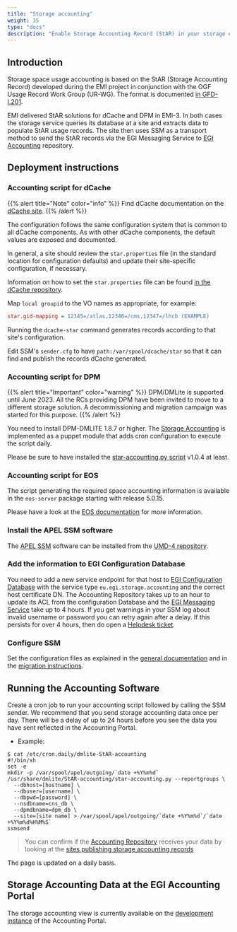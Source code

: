 ```yaml
---
title: "Storage accounting"
weight: 35
type: "docs"
description: "Enable Storage Accounting Record (StAR) in your storage element"
---
```


## Introduction

Storage space usage accounting is based on the StAR (Storage Accounting Record)
developed during the EMI project in conjunction with the OGF Usage Record Work
Group (UR-WG). The format is documented
[in GFD-I.201](http://cds.cern.ch/record/1452920/files/GFD.201.pdf).

EMI delivered StAR solutions for dCache and DPM in EMI-3. In both cases the
storage service queries its database at a site and extracts data to populate
StAR usage records. The site then uses SSM as a transport method to send the
StAR records via the EGI Messaging Service to
[EGI Accounting](../../../internal/accounting) repository.

## Deployment instructions

### Accounting script for dCache

{{% alert title="Note" color="info" %}} Find dCache documentation on the
[dCache site](https://www.dcache.org/documentation/).
{{% /alert %}}

The configuration follows the same configuration system that is common to all
dCache components. As with other dCache components, the default values are
exposed and documented.

In general, a site should review the `star.properties` file (in the standard
location for configuration defaults) and update their site-specific
configuration, if necessary.

Information on how to set the `star.properties` file can be found
[in the dCache repository](https://github.com/dCache/dcache/blob/master/skel/share/defaults/star.properties).

Map `local groupid` to the VO names as appropriate, for example:

```ini
star.gid-mapping = 12345=/atlas,12346=/cms,12347=/lhcb (EXAMPLE)
```

Running the `dcache-star` command generates records according to that site's
configuration.

Edit SSM's `sender.cfg` to have `path:/var/spool/dcache/star` so that it can
find and publish the records dCache generated.

### Accounting script for DPM

{{% alert title="Important" color="warning" %}} DPM/DMLite is supported until
June 2023. All the RCs providing DPM have been invited to move to a different
storage solution. A decommissioning and migration campaign was started for this
purpose. {{% /alert %}}

You need to install DPM-DMLITE 1.8.7 or higher. The
[Storage Accounting](https://twiki.cern.ch/twiki/bin/view/DPM/DpmSetupPuppetInstallation#DPM_Accounting)
is implemented as a puppet module that adds cron configuration to execute the
script daily.

Please be sure to have installed the
[star-accounting.py script](https://gitlab.cern.ch/lcgdm/dmlite/-/blob/master/scripts/StAR-accounting/star-accounting.py)
v1.0.4 at least.

### Accounting script for EOS

The script generating the required space accounting information is available in
the `eos-server` package starting with release 5.0.15.

Please have a look at the
[EOS documentation](https://eos-docs.web.cern.ch/configuration/egi.html#storage-accounting)
for more information.

### Install the APEL SSM software

The [APEL SSM](https://github.com/apel/ssm) software can be installed from the
[UMD-4 repository](https://repository.egi.eu/).

### Add the information to EGI Configuration Database

You need to add a new service endpoint for that host to
[EGI Configuration Database](https://goc.egi.eu/) with the service type
`eu.egi.storage.accounting` and the correct host certificate DN. The Accounting
Repository takes up to an hour to update its ACL from the configuration Database
and the [EGI Messaging Service](../../../internal/messaging/) take up to 4
hours. If you get warnings in your SSM log about invalid username or password
you can retry again after a delay. If this persists for over 4 hours, then do
open a [Helpdesk ticket](https://ggus.eu/).

### Configure SSM

Set the configuration files as explained in the
[general documentation](https://github.com/apel/ssm#sender-sending-via-the-argo-messaging-service-ams)
and in the
[migration instructions](https://github.com/apel/ssm/blob/dev/migrating_to_ams.md#sender).

## Running the Accounting Software

Create a cron job to run your accounting script followed by calling the SSM
sender. We recommend that you send storage accounting data once per day. There
will be a delay of up to 24 hours before you see the data you have sent
reflected in the Accounting Portal.

- Example:

```shell
$ cat /etc/cron.daily/dmlite-StAR-accounting
#!/bin/sh
set -e
mkdir -p /var/spool/apel/outgoing/`date +%Y%m%d`
/usr/share/dmlite/StAR-accounting/star-accounting.py --reportgroups \
  --dbhost=[hostname] \
  --dbuser=[username] \
  --dbpwd=[password] \
  --nsdbname=cns_db \
  --dpmdbname=dpm_db \
  --site=[site name] > /var/spool/apel/outgoing/`date +%Y%m%d`/`date +%Y%m%d%H%M%S`
ssmsend
```

> You can confirm if the [Accounting Repository](../../../internal/accounting/)
> receives your data by looking at the
> [sites publishing storage accounting records](http://goc-accounting.grid-support.ac.uk/storagetest/storagesitesystems.html)

The page is updated on a daily basis.

## Storage Accounting Data at the EGI Accounting Portal

The storage accounting view is currently available on the
[development instance](http://accounting-devel.egi.eu/storage.php) of the
Accounting Portal.
